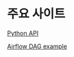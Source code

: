 # 주요 사이트
[Python API](https://airflow.apache.org/docs/apache-airflow-providers-amazon/stable/_api/airflow/providers/amazon/index.html#)

[Airflow DAG example](https://github.com/apache/airflow/tree/providers-amazon/8.13.0/tests/system/providers/amazon/aws)
